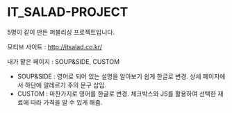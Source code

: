 # IT_SALAD-PROJECT

5명이 같이 만든 퍼블리싱 프로젝트입니다.

모티브 사이트 : http://itsalad.co.kr/ 

내가 맡은 페이지 : SOUP&SIDE, CUSTOM
  - SOUP&SIDE : 영어로 되어 있는 설명을 알아보기 쉽게 한글로 변경.
                상세 페이지에서 하단에 알레르기 주의 문구 삽입.
  - CUSTOM : 마찬가지로 영어를 한글로 변경.
             체크박스와 JS를 활용하여 선택한 재료에 따라 가격을 알 수 있게 해줌.
